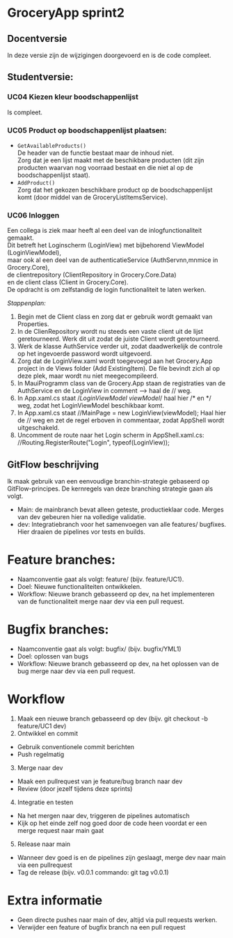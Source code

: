 # GroceryApp sprint2 

## Docentversie  
In deze versie zijn de wijzigingen doorgevoerd en is de code compleet.  

## Studentversie:  
### UC04 Kiezen kleur boodschappenlijst  
Is compleet.

### UC05 Product op boodschappenlijst plaatsen:   
- `GetAvailableProducts()`  
	De header van de functie bestaat maar de inhoud niet.  
	Zorg dat je een lijst maakt met de beschikbare producten (dit zijn producten waarvan nog voorraad bestaat en die niet al op de boodschappenlijst staat).  
- `AddProduct()`   
	Zorg dat het gekozen beschikbare product op de boodschappenlijst komt (door middel van de GroceryListItemsService).  

### UC06 Inloggen  
Een collega is ziek maar heeft al een deel van de inlogfunctionaliteit gemaakt.  
Dit betreft het Loginscherm (LoginView) met bijbehorend ViewModel (LoginViewModel),  
maar ook al een deel van de authenticatieService (AuthServnn,mnmice in Grocery.Core),  
de clientrepository (ClientRepository in Grocery.Core.Data)  
en de client class (Client in Grocery.Core).  
De opdracht is om zelfstandig de login functionaliteit te laten werken.  

*Stappenplan:*  
1. Begin met de Client class en zorg dat er gebruik wordt gemaakt van Properties.  
2. In de ClienRepository wordt nu steeds een vaste client uit de lijst geretourneerd. Werk dit uit zodat de juiste Client wordt geretourneerd.  
3. Werk de klasse AuthService verder uit, zodat daadwerkelijk de controle op het ingevoerde password wordt uitgevoerd.
4. Zorg dat de LoginView.xaml wordt toegevoegd aan het Grocery.App project in de Views folder (Add ExistingItem). De file bevindt zich al op deze plek, maar wordt nu niet meegecompileerd.  
5. In MauiProgramm class van de Grocery.App staan de registraties van de AuthService en de LoginView in comment --> haal de // weg.  
6. In App.xaml.cs staat /*LoginViewModel viewModel*/ haal hier /* en */ weg, zodat het LoginViewModel beschikbaar komt.  
7. In App.xaml.cs staat //MainPage = new LoginView(viewModel); Haal hier de // weg en zet de regel erboven in commentaar, zodat AppShell wordt uitgeschakeld.  
8. Uncomment de route naar het Login scherm in AppShell.xaml.cs: //Routing.RegisterRoute("Login", typeof(LoginView)); 


## GitFlow beschrijving
Ik maak gebruik van een eenvoudige branchin-strategie gebaseerd op GitFlow-principes.
De kernregels van deze branching strategie gaan als volgt.

* Main: de mainbranch bevat alleen geteste, productieklaar code. Merges van dev gebeuren hier na volledige validatie.
* dev: Integratiebranch voor het samenvoegen van alle features/ bugfixes. Hier draaien de pipelines vor tests en builds.

# Feature branches:
* Naamconventie gaat als volgt: feature/<FEATURECODE> (bijv. feature/UC1).
* Doel: Nieuwe functionaliteiten ontwikkelen.
* Workflow: Nieuwe branch gebasseerd op dev, na het implementeren van de functionaliteit merge naar dev via een pull request.

# Bugfix branches:
* Naamconventie gaat als volgt: bugfix/<BUGBESCHRIJVING> (bijv. bugfix/YML1)
* Doel: oplossen van bugs
* Workflow: Nieuwe branch gebasseerd op dev, na het oplossen van de bug merge naar dev via een pull request.

# Workflow
1. Maak een nieuwe branch gebasseerd op dev (bijv. git checkout -b feature/UC1 dev)
2. Ontwikkel en commit
* Gebruik conventionele commit berichten
* Push regelmatig
3. Merge naar dev
* Maak een pullrequest van je feature/bug branch naar dev
* Review (door jezelf tijdens deze sprints)
4. Integratie en testen
* Na het mergen naar dev, triggeren de pipelines automatisch
* Kijk op het einde zelf nog goed door de code heen voordat er een merge request naar main gaat
5. Release naar main
* Wanneer dev goed is en de pipelines zijn geslaagt, merge dev naar main via een pullrequest
* Tag de release (bijv. v0.0.1  commando: git tag v0.0.1)

# Extra informatie
* Geen directe pushes naar main of dev, altijd via pull requests werken.
* Verwijder een feature of bugfix branch na een pull request

